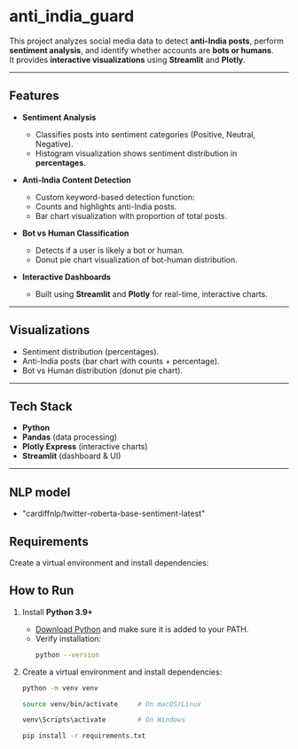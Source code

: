 # anti_india_guard


This project analyzes social media data to detect **anti-India posts**, perform **sentiment analysis**, and identify whether accounts are **bots or humans**.  
It provides **interactive visualizations** using **Streamlit** and **Plotly**.

---

##  Features

- **Sentiment Analysis**
  - Classifies posts into sentiment categories (Positive, Neutral, Negative).
  - Histogram visualization shows sentiment distribution in **percentages**.

- **Anti-India Content Detection**
  - Custom keyword-based detection function:
  - Counts and highlights anti-India posts.
  - Bar chart visualization with proportion of total posts.

- **Bot vs Human Classification**
  - Detects if a user is likely a bot or human.
  - Donut pie chart visualization of bot-human distribution.

- **Interactive Dashboards**
  - Built using **Streamlit** and **Plotly** for real-time, interactive charts.

---

##  Visualizations

- Sentiment distribution (percentages).  
- Anti-India posts (bar chart with counts + percentage).  
- Bot vs Human distribution (donut pie chart).  

---

##  Tech Stack

- **Python**
- **Pandas** (data processing)
- **Plotly Express** (interactive charts)
- **Streamlit** (dashboard & UI)

---

##  NLP model

- "cardiffnlp/twitter-roberta-base-sentiment-latest"


##  Requirements

Create a virtual environment and install dependencies:

##  How to Run

1. Install **Python 3.9+**  
   - [Download Python](https://www.python.org/downloads/) and make sure it is added to your PATH.  
   - Verify installation:
     ```bash
     python --version
     ```

2. Create a virtual environment and install dependencies:
   ```bash
   python -m venv venv
   ```

   ```bash
   source venv/bin/activate     # On macOS/Linux
   ```
   
   ```bash
   venv\Scripts\activate        # On Windows
   ```
   ```bash
   pip install -r requirements.txt
   ```